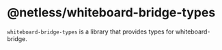 # @netless/whiteboard-bridge-types

`whiteboard-bridge-types` is a library that provides types for whiteboard-bridge.